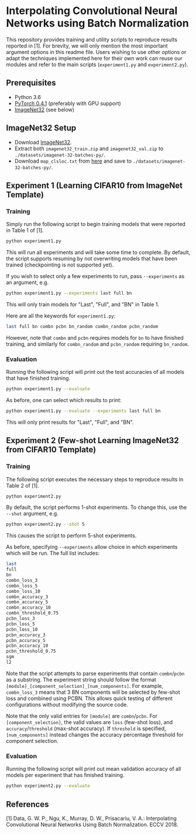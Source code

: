 # Interpolating Convolutional Neural Networks using Batch Normalization

This repository provides training and utility scripts to reproduce results reported in [1]. For brevity, we will only mention the most important argument options in this readme file. Users wishing to use other options or adapt the techniques implemented here for their own work can reuse our modules and refer to the main scripts (`experiment1.py` and `experiment2.py`).

## Prerequisites

- Python 3.6
- [PyTorch 0.4.1](https://pytorch.org) (preferably with GPU support)
- [ImageNet32](https://patrykchrabaszcz.github.io/Imagenet32/) (see below)

## ImageNet32 Setup

- Download [ImageNet32](http://image-net.org/download-images).
- Extract both `imagenet32_train.zip` and `imagenet32_val.zip` to `./datasets/imagenet-32-batches-py/`.
- Download `map_clsloc.txt` from [here](https://raw.githubusercontent.com/PatrykChrabaszcz/Imagenet32_Scripts/master/map_clsloc.txt) and save to `./datasets/imagenet-32-batches-py/`.

## Experiment 1 (Learning CIFAR10 from ImageNet Template)

### Training

Simply run the following script to begin training models that were reported in Table 1 of [1].

```bash
python experiment1.py
```

This will run all experiments and will take some time to complete. By default, the script supports resuming by not overwriting models that have been trained (checkpointing is not supported yet).

If you wish to select only a few experiments to run, pass `--experiments` as an argument, e.g.

```bash
python experiment1.py --experiments last full bn
```

This will only train models for "Last", "Full", and "BN" in Table 1.

Here are all the keywords for `experiment1.py`:

```bash
last full bn combn pcbn bn_random combn_random pcbn_random
```

However, note that `combn` and `pcbn` requires models for `bn` to have finished training, and similarly for `combn_random` and `pcbn_random` requiring `bn_random`.

### Evaluation

Running the following script will print out the test accuracies of all models that have finished training.

```bash
python experiment1.py --evaluate
```

As before, one can select which results to print:

```bash
python experiment1.py --evaluate --experiments last full bn
```

This will only print results for "Last", "Full", and "BN".

## Experiment 2 (Few-shot Learning ImageNet32 from CIFAR10 Template)

### Training

The following script executes the necessary steps to reproduce results in Table 2 of [1].

```bash
python experiment2.py
```

By default, the script performs 1-shot experiments. To change this, use the `--shot` argument, e.g.

```bash
python experiment2.py --shot 5
```

This causes the script to perform 5-shot experiments.

As before, specifying `--experiments` allow choice in which experiments which will be run. The full list includes:

```bash
last
full
bn
combn_loss_3
combn_loss_5
combn_loss_10
combn_accuracy_3
combn_accuracy_5
combn_accuracy_10
combn_threshold_0.75
pcbn_loss_3
pcbn_loss_5
pcbn_loss_10
pcbn_accuracy_3
pcbn_accuracy_5
pcbn_accuracy_10
pcbn_threshold_0.75
sgm
l2
```

Note that the script attempts to parse experiments that contain `combn`/`pcbn` as a substring. The experiment string should follow the format `[module]_[component_selection]_[num_components]`. For example, `combn_loss_3` means that 3 BN components will be selected by few-shot loss and combined using PCBN. This allows quick testing of different configurations without modifying the source code.

Note that the only valid entries for `[module]` are `combn`/`pcbn`. For `[component_selection]`, the valid values are `loss` (few-shot loss), and `accuracy`/`threshold` (max-shot accuracy). If `threshold` is specified, `[num_components]` instead changes the accuracy percentage threshold for component selection.

### Evaluation

Running the following script will print out mean validation accuracy of all models per experiment that has finished training.

```bash
python experiment2.py --evaluate
```

## References

[1] Data, G. W. P., Ngu, K., Murray, D. W., Prisacariu, V. A.: Interpolating Convolutional Neural Networks Using Batch Normalization. ECCV 2018.